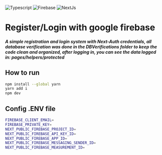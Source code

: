 ![Typescript](https://img.shields.io/badge/TypeScript-007ACC?style=for-the-badge&logo=typescript&logoColor=white) ![Firebase](https://img.shields.io/badge/Firebase-039BE5?style=for-the-badge&logo=Firebase&logoColor=white)  ![NextJs](https://img.shields.io/badge/next.js-000000?style=for-the-badge&logo=nextdotjs&logoColor=white)
# Register/Login with google firebase
##### A simple registration and login system with Next-Auth credentials, all database verification was done in the DBVerifications folder to keep the code clean and organized, after logging in, you can see the data logged in: pages/helpers/protected

## How to run
```sh
npm install --global yarn
yarn add i
npm dev
```

## Config .ENV file
```sh
FIREBASE_CLIENT_EMAIL=
FIREBASE_PRIVATE_KEY=
NEXT_PUBLIC_FIREBASE_PROJECT_ID=
NEXT_PUBLIC_FIREBASE_API_KEY_ID=
NEXT_PUBLIC_FIREBASE_APP_ID=
NEXT_PUBLIC_FIREBASE_MESSAGING_SENDER_ID=
NEXT_PUBLIC_FIREBASE_MEASUREMENT_ID=
```
